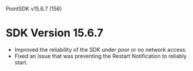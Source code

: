 PointSDK v15.6.7 (156)
# SDK Version 15.6.7

- Improved the reliability of the SDK under poor or no network access.
- Fixed an issue that was preventing the Restart Notification to reliably start.
